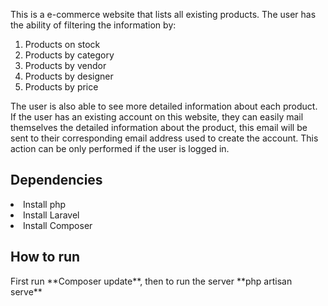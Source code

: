 This is a e-commerce website that lists all existing products. The user has the ability of filtering the information by:
<ol>
    <li>Products on stock</li>
    <li>Products by category</li>
    <li>Products by vendor</li>
    <li>Products by designer</li>
     <li>Products by price</li>
</ol>

The user is also able to see more detailed information about each product. If the user has an existing account on this website, they can easily mail themselves the detailed information about the product, this email will be sent to their corresponding email address used to create the account. This action can be only performed if the user is logged in.

<h2>Dependencies</h2>
<li>Install php</li>
<li>Install Laravel</li>
<li>Install Composer</li>

<h2>How to run</h2>
First run **Composer update**, 
then to run the server **php artisan serve**
